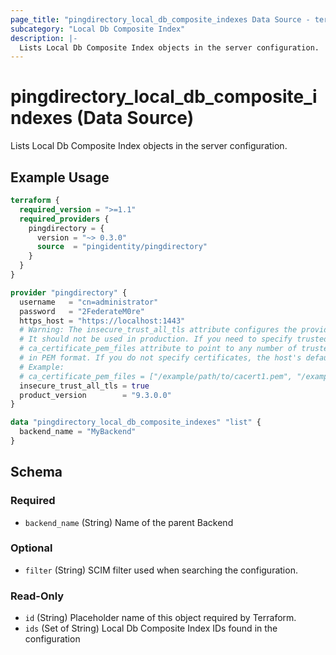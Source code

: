 ```yaml
---
page_title: "pingdirectory_local_db_composite_indexes Data Source - terraform-provider-pingdirectory"
subcategory: "Local Db Composite Index"
description: |-
  Lists Local Db Composite Index objects in the server configuration.
---
```


# pingdirectory_local_db_composite_indexes (Data Source)

Lists Local Db Composite Index objects in the server configuration.

## Example Usage

```terraform
terraform {
  required_version = ">=1.1"
  required_providers {
    pingdirectory = {
      version = "~> 0.3.0"
      source  = "pingidentity/pingdirectory"
    }
  }
}

provider "pingdirectory" {
  username   = "cn=administrator"
  password   = "2FederateM0re"
  https_host = "https://localhost:1443"
  # Warning: The insecure_trust_all_tls attribute configures the provider to trust any certificate presented by the PingDirectory server.
  # It should not be used in production. If you need to specify trusted CA certificates, use the
  # ca_certificate_pem_files attribute to point to any number of trusted CA certificate files
  # in PEM format. If you do not specify certificates, the host's default root CA set will be used.
  # Example:
  # ca_certificate_pem_files = ["/example/path/to/cacert1.pem", "/example/path/to/cacert2.pem"]
  insecure_trust_all_tls = true
  product_version        = "9.3.0.0"
}

data "pingdirectory_local_db_composite_indexes" "list" {
  backend_name = "MyBackend"
}
```

<!-- schema generated by tfplugindocs -->
## Schema

### Required

- `backend_name` (String) Name of the parent Backend

### Optional

- `filter` (String) SCIM filter used when searching the configuration.

### Read-Only

- `id` (String) Placeholder name of this object required by Terraform.
- `ids` (Set of String) Local Db Composite Index IDs found in the configuration

